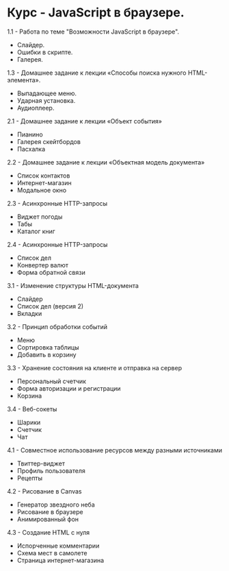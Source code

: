 <h1>Курс - JavaScript в браузере.</h1>
  <p>1.1 - Работа по теме "Возможности JavaScript в браузере".</p>
    <ul>
      <li>Слайдер.</li>
      <li>Ошибки в скрипте.</li>
      <li>Галерея.</li>
    </ul>
    
  <p>1.3 - Домашнее задание к лекции «Способы поиска нужного HTML-элемента».</p>
    <ul>
      <li>Выпадающее меню.</li>
      <li>Ударная установка.</li>
      <li>Аудиоплеер.</li>
    </ul>
    
  <p>2.1 - Домашнее задание к лекции «Объект события»</p>
    <ul>
      <li>Пианино</li>
      <li>Галерея скейтбордов</li>
      <li>Пасхалка</li>
    </ul>

  <p>2.2 - Домашнее задание к лекции «Объектная модель документа»</p>
    <ul>
      <li>Список контактов</li>
      <li>Интернет-магазин</li>
      <li>Модальное окно</li>
    </ul>

  <p>2.3 - Асинхронные HTTP-запросы</p>
    <ul>
      <li>Виджет погоды</li>
      <li>Табы</li>
      <li>Каталог книг</li>
    </ul>
  
  <p>2.4 - Асинхронные HTTP-запросы</p>
    <ul>
      <li>Список дел</li>
      <li>Конвертер валют</li>
      <li>Форма обратной связи</li>
    </ul>

  <p>3.1 - Изменение структуры HTML-документа</p>
    <ul>
      <li>Слайдер</li>
      <li>Список дел (версия 2)</li>
      <li>Вкладки</li>
    </ul>

  <p>3.2 - Принцип обработки событий</p>
    <ul>
      <li>Меню</li>
      <li>Сортировка таблицы</li>
      <li>Добавить в корзину</li>
    </ul>

  <p>3.3 - Хранение состояния на клиенте и отправка на сервер</p>
    <ul>
      <li>Персональный счетчик</li>
      <li>Форма авторизации и регистрации</li>
      <li>Корзина</li>
    </ul>

  <p>3.4 - Веб-сокеты</p>
    <ul>
      <li>Шарики</li>
      <li>Счетчик</li>
      <li>Чат</li>
    </ul>

  <p>4.1 - Cовместное использование ресурсов между разными источниками</p>
    <ul>
      <li>Твиттер-виджет</li>
      <li>Профиль пользователя</li>
      <li>Рецепты</li>
    </ul>

  <p>4.2 - Рисование в Canvas</p>
    <ul>
      <li>Генератор звездного неба</li>
      <li>Рисование в браузере</li>
      <li>Анимированный фон</li>
    </ul>

  <p>4.3 - Создание HTML с нуля</p>
    <ul>
      <li>Испорченные комментарии</li>
      <li>Схема мест в самолете</li>
      <li>Страница интернет-магазина</li>
    </ul>
